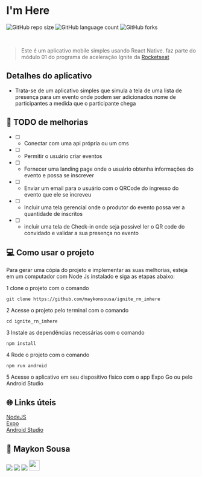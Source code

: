 # I'm Here



![GitHub repo size](https://img.shields.io/github/repo-size/maykonsousa/ignite_rn_imhere)
![GitHub language count](https://img.shields.io/github/languages/count/maykonsousa/ignite_rn_imhere)
![GitHub forks](https://img.shields.io/github/forks/maykonsousa/ignite_rn_imhere)



  
  <br>

> Este é um aplicativo mobile simples usando React Native. faz parte do módulo 01 do programa de aceleração Ignite da [Rocketseat](http://app.ropcketseat.com.br)

## Detalhes do aplicativo

- Trata-se de um aplicativo simples que simula a tela de uma lista de presença para um evento onde podem ser adicionados nome de participantes a medida que o participante chega

## 🚀 TODO de melhorias
- [ ] - Conectar com uma api própria ou um cms
- [ ] - Permitir o usuário criar eventos
- [ ] - Fornecer uma landing page onde o usuário obtenha informações do evento e possa se inscrever
- [ ] - Enviar um email para o usuário com o QRCode do ingresso do evento que ele se increveu
- [ ] - Incluir uma tela gerencial onde o produtor do evento possa ver a quantidade de inscritos
- [ ] - incluir uma tela de Check-in onde seja possivel ler o QR code do convidado e validar a sua presença no evento

## 💻 Como usar o projeto
Para gerar uma cópia do projeto e implementar as suas melhorias, esteja em um computador com Node Js instalado e siga as etapas abaixo:

1  clone o projeto com o comando 
```
git clone https://github.com/maykonsousa/ignite_rm_imhere
``` 
2  Acesse o projeto pelo terminal com o comando 
```
cd ignite_rn_imhere
```  
3  Instale as dependências necessárias com o comando
```
npm install
```

4  Rode o projeto com o comando
```
npm run android
``` 
5  Acesse o aplicativo em seu dispositívo físico com o app Expo Go ou pelo Android Studio 

## 🌐 Links úteis
[NodeJS](https://nodejs.org/en/download)  
[Expo](https://expo.dev/)  
[Android Studio](https://developer.android.com/studio/install?hl=pt-br)


## 🚀 Maykon Sousa

[<img src="https://img.shields.io/badge/linkedin-%230077B5.svg?&style=for-the-badge&logo=linkedin&logoColor=white" />](https://www.linkedin.com/in/maykonsousa)
[<img src=" https://img.shields.io/badge/GitHub-100000?style=for-the-badge&logo=github&logoColor=white" />](https://gthub.com/maykonsousapb)
[<img src="https://img.shields.io/badge/WhatsApp-25D366?style=for-the-badge&logo=whatsapp&logoColor=white"/>](http://wa.me/5561992943297)
[<img src="https://img.shields.io/website-up-down-green-red/http/shields.io.svg" height="28" />](http://maykonsousa.dev.br
)
